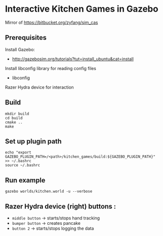 # Interactive Kitchen Games in Gazebo
Mirror of https://bitbucket.org/zyfang/sim_cas

## Prerequisites
Install Gazebo:
 * http://gazebosim.org/tutorials?tut=install_ubuntu&cat=install
  
Install libconfig library for reading config files  
 * libconfig

Razer Hydra device for interaction

## Build
~~~
mkdir build
cd build
cmake ..
make
~~~

## Set up plugin path
~~~
echo "export GAZEBO_PLUGIN_PATH=/<path>/kitchen_games/build:${GAZEBO_PLUGIN_PATH}" >> ~/.bashrc
source ~/.bashrc
~~~

## Run example
~~~
gazebo worlds/kitchen.world -u --verbose
~~~

## Razer Hydra device (right) buttons :
 * `middle button` -> starts/stops hand tracking
 * `bumper button` -> creates pancake
 * `button 2` -> starts/stops logging the data